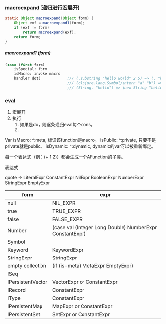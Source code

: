 ### macroexpand (递归进行宏展开)
~~~java
static Object macroexpand(Object form) {
    Object exf = macroexpand1(form);
    if (exf != form)
        return macroexpand(exf);
    return form;
}
~~~

##### macroexpand1 (form)
~~~lisp
(case (first form)
    isSpecial: form
    isMacro: invoke macro
    handler dot)            ;// (.substring "hello world" 2 5) => (. "hello world" substring 2 5)
                            ;// (clojure.lang.Symbol/intern "a" "b") => (. clojure.lang.Symbol intern "a" "b")
                            ;// (String. "hello") => (new String "hello")
~~~

### eval
1. 宏展开
2. 执行
    1. 如果是do，则逐条递归eval每个cons。
    2.



Var
    isMacro: ^:meta, 标识该function是macro。
    isPublic: ^:private, 只要不是private就是public。
    isDynamic: ^:dynamic, dynamic的var可以被重新绑定。


每一个表达式（例：(+ 1 2)）都会生成一个AFunction的子类。


表达式

quote ->
    LiteralExpr
        ConstantExpr
        NilExpr
        BooleanExpr
        NumberExpr
        StringExpr
        EmptyExpr


form                |   expr
--                  |   --
null                |   NIL_EXPR
true                |   TRUE_EXPR
false               |   FALSE_EXPR
Number              |   (case val (Integer Long Double) NumberExpr ConstantExpr)
Symbol              |
Keyword             |   KeywordExpr
StringExpr          |   StringExpr
empty collection    |   (if (is-meta) MetaExpr EmptyExpr)
ISeq                |
IPersistentVector   |   VectorExpr or ConstantExpr
IRecord             |   ConstantExpr
IType               |   ConstantExpr
IPersistentMap      |   MapExpr or ConstantExpr
IPersistentSet      |   SetExpr or ConstantExpr





